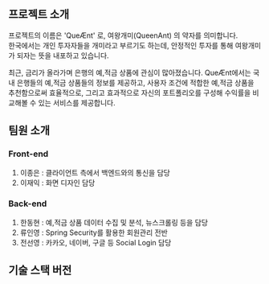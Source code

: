 ## 프로젝트 소개

프로젝트의 이름은 'QueÆnt' 로, 여왕개미(QueenAnt) 의 약자를 의미합니다.   
한국에서는 개인 투자자들을 개미라고 부르기도 하는데, 안정적인 투자를 통해 여왕개미가 되자는 뜻을 내포하고 있습니다.

최근, 금리가 올라가며 은행의 예,적금 상품에 관심이 많아졌습니다.
QueÆnt에서는 국내 은행들의 예,적금 상품들의 정보를 제공하고, 사용자 조건에 적합한 예,적금 상품을 추천함으로써 효율적으로, 그리고 효과적으로 자신의 포트폴리오를 구성해 수익률을 비교해볼 수 있는 서비스를 제공합니다.

## 팀원 소개

### Front-end

1. 이종은 : 클라이언트 측에서 백엔드와의 통신을 담당
2. 이재익 : 화면 디자인 담당

### Back-end

1. 한동현 : 예,적금 상품 데이터 수집 및 분석, 뉴스크롤링 등을 담당
2. 류인영 : Spring Security를 활용한 회원관리 전반 
3. 전선영 : 카카오, 네이버, 구글 등 Social Login 담당

## 기술 스택 버전
